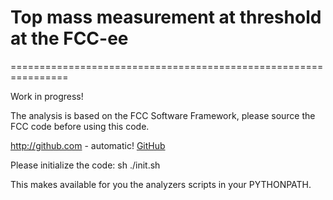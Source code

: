 # Top mass measurement at threshold at the FCC-ee
================================================================

Work in progress!

The analysis is based on the FCC Software Framework, please source the FCC code before using this code.

http://github.com - automatic!
[GitHub](http://github.com)

Please initialize the code:
  sh ./init.sh

This makes available for you the analyzers scripts in your PYTHONPATH.
